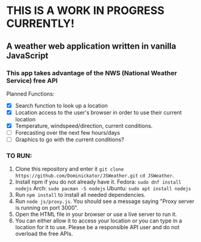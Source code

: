 # THIS IS A WORK IN PROGRESS CURRENTLY!

## A weather web application written in vanilla JavaScript

### This app takes advantage of the NWS (National Weather Service) free API

Planned Functions:
- [x] Search function to look up a location
- [x] Location access to the user's browser in order to use their current location
- [x] Temperature, windspeed/direction, current conditions.
- [ ] Forecasting over the next few hours/days
- [ ] Graphics to go with the current conditions?

### TO RUN:

1. Clone this repository and enter it ```git clone https://github.com/Dominickator/JSWeather.git``` ```cd JSWeather```.
2. Install npm if you do not already have it.
Fedora: ```sudo dnf install nodejs```
Arch: ```sudo pacman -S nodejs```
Ubuntu: ```sudo apt install nodejs```
4. Run ```npm install``` to install all needed dependencies.
5. Run ```node js/proxy.js```. You should see a message saying "Proxy server is running on port 3000".
6. Open the HTML file in your browser or use a live server to run it.
7. You can either allow it to access your location or you can type in a location for it to use. Please be a responsible API user and do not overload the free APIs.
